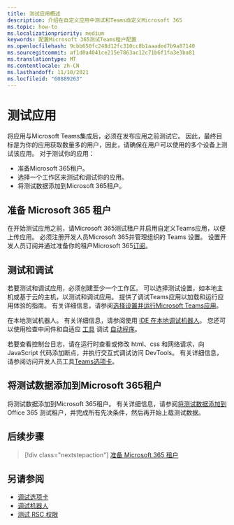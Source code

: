 ```yaml
---
title: 测试应用概述
description: 介绍在自定义应用中测试和Teams自定义Microsoft 365
ms.topic: how-to
ms.localizationpriority: medium
keywords: 配置Microsoft 365测试Teams租户配置
ms.openlocfilehash: 9cbb650fc248d12fc310cc8b1aaaded7b9a87140
ms.sourcegitcommit: af1d0a4041ce215e7863ac12c71b6f1fa3e3ba81
ms.translationtype: MT
ms.contentlocale: zh-CN
ms.lasthandoff: 11/10/2021
ms.locfileid: "60889263"
---
```

# <a name="test-your-app"></a>测试应用

将应用与Microsoft Teams集成后，必须在发布应用之前测试它。 因此，最终目标是为你的应用获取数量多的用户，因此，请确保在用户可以使用的多个设备上测试该应用。 对于测试你的应用：

* 准备Microsoft 365租户。
* 选择一个工作区来测试和调试你的应用。
* 将测试数据添加到Microsoft 365租户。

## <a name="prepare-your-microsoft-365-tenant"></a>准备 Microsoft 365 租户

在开始测试应用之前，请Microsoft 365测试租户并启用自定义Teams应用，以便上传应用。 必须注册开发人员Microsoft 365并管理组织的 Teams 设置。 设置开发人员订阅并通过准备你的租户Microsoft 365[订阅](~/concepts/build-and-test/prepare-your-o365-tenant.md)。

## <a name="test-and-debug"></a>测试和调试

若要测试和调试应用，必须创建至少一个工作区。 可以选择测试设置，如本地主机或基于云的主机，以测试和调试应用。 提供了调试Teams应用以加载和运行应用体验的指南。 有关详细信息，请参阅[选择设置并运行Microsoft Teams应用](~/concepts/build-and-test/debug.md)。

在本地测试机器人。 有关详细信息，请参阅使用 [IDE 在本地调试机器人](~/bots/how-to/debug/locally-with-an-ide.md)。 您还可以使用检查中间件和自适应 [工具](/azure/bot-service/bot-service-debug-inspection-middleware?view=azure-bot-service-4.0&tabs=csharp&preserve-view=true) 调试 [自动程序](/azure/bot-service/bot-service-debug-adaptive-tools?view=azure-bot-service-4.0&preserve-view=true)。 

若要查看控制台日志，请在运行时查看或修改 html、css 和网络请求，向 JavaScript 代码添加断点，并执行交互式调试访问 DevTools。 有关详细信息，请参阅访问开发人员工具[Teams选项卡](~/tabs/how-to/developer-tools.md)。 

## <a name="add-test-data-to-your-microsoft-365-tenant"></a>将测试数据添加到Microsoft 365租户

将测试数据添加到Microsoft 365租户。 有关详细信息，请参阅[将测试数据添加到](~/concepts/build-and-test/test-data.md)Office 365 测试租户，并完成所有先决条件，然后再开始上载测试数据。

## <a name="next-step"></a>后续步骤

> [!div class="nextstepaction"]
> [准备 Microsoft 365 租户](~/concepts/build-and-test/prepare-your-o365-tenant.md)

## <a name="see-also"></a>另请参阅

* [调试选项卡](~/tabs/how-to/developer-tools.md)
* [调试机器人](~/bots/how-to/debug/locally-with-an-ide.md)
* [测试 RSC 权限](~/graph-api/rsc/test-resource-specific-consent.md)
